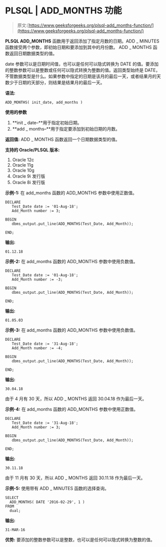 # PLSQL | ADD_MONTHS 功能

> 原文:[https://www.geeksforgeeks.org/plsql-add_months-function/](https://www.geeksforgeeks.org/plsql-add_months-function/)

**PLSQL ADD_MONTHS** 函数用于返回添加了指定月数的日期。ADD _ MINUTES 函数接受两个参数，即初始日期和要添加到其中的月份数。
ADD _ MONTHS 函数返回日期数据类型的值。

date 参数可以是日期时间值，也可以是任何可以隐式转换为 DATE 的值。要添加的整数参数可以是整数或任何可以隐式转换为整数的值。返回类型始终是 DATE，不管数据类型是什么。如果参数中指定的日期是该月的最后一天，或者结果月的天数少于日期的天部分，则结果是结果月的最后一天。

**语法:**

```
ADD_MONTHS( init_date, add_months )
```

**使用的参数**

1.  **init _ date–**用于指定初始日期。
2.  **add _ months–**用于指定要添加到初始日期的月数。

**返回值:**
ADD _ MONTHS 函数返回一个日期数据类型的值。

**支持的 Oracle/PLSQL 版本:**

1.  Oracle 12c
2.  Oracle 11g
3.  Oracle 10g
4.  Oracle 9i 发行版
5.  Oracle 8i 发行版

**示例-1:** 在 add_months 函数的 ADD_MONTHS 参数中使用正数值。

```
DECLARE 
   Test_Date date := '01-Aug-18';
   Add_Month number := 3;

BEGIN 
   dbms_output.put_line(ADD_MONTHS(Test_Date, Add_Month)); 

END; 
```

**输出:**

```
01.12.18 
```

**示例-2:** 在 add_months 函数的 ADD_MONTHS 参数中使用负数值。

```
DECLARE 
   Test_Date date := '01-Aug-18';
   Add_Month number := -3;

BEGIN 
   dbms_output.put_line(ADD_MONTHS(Test_Date, Add_Month)); 

END; 
```

**输出:**

```
01.05.03 
```

**示例-3:** 在 add_months 函数的 ADD_MONTHS 参数中使用负数值。

```
DECLARE 
   Test_Date date := '31-Aug-18';
   Add_Month number := -4;

BEGIN 
   dbms_output.put_line(ADD_MONTHS(Test_Date, Add_Month)); 

END; 
```

**输出:**

```
30.04.18 
```

由于 4 月有 30 天，所以 ADD _ MONTHS 返回 30.04.18 作为最后一天。

**示例-4:** 在 add_months 函数的 ADD_MONTHS 参数中使用正数值。

```
DECLARE 
   Test_Date date := '31-Aug-18';
   Add_Month number := 3;

BEGIN 
   dbms_output.put_line(ADD_MONTHS(Test_Date, Add_Month)); 

END; 
```

**输出:**

```
30.11.18 
```

由于 11 月有 30 天，所以 ADD _ MONTHS 返回 30.11.18 作为最后一天。

**示例-5:** 使用带有 ADD _ MINUTES 函数的选择查询。

```
SELECT
  ADD_MONTHS( DATE '2016-02-29', 1 )
FROM
  dual; 
```

**输出:**

```
31-MAR-16 
```

**优势:**
要添加的整数参数可以是整数，也可以是任何可以隐式转换为整数的值。